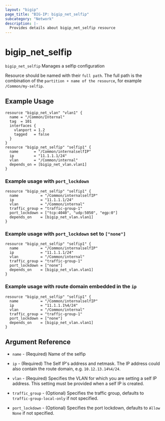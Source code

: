 ```yaml
---
layout: "bigip"
page_title: "BIG-IP: bigip_net_selfip"
subcategory: "Network"
description: |-
  Provides details about bigip_net_selfip resource
---
```


# bigip\_net\_selfip

`bigip_net_selfip` Manages a selfip configuration

Resource should be named with their `full path`. The full path is the combination of the `partition + name of the resource`, for example `/Common/my-selfip`.


## Example Usage 

```hcl
resource "bigip_net_vlan" "vlan1" {
  name = "/Common/Internal"
  tag  = 101
  interfaces {
    vlanport = 1.2
    tagged   = false
  }
}
resource "bigip_net_selfip" "selfip1" {
  name       = "/Common/internalselfIP"
  ip         = "11.1.1.1/24"
  vlan       = "/Common/internal"
  depends_on = [bigip_net_vlan.vlan1]
}
```
### Example usage with `port_lockdown`

```hcl
resource "bigip_net_selfip" "selfip1" {
  name          = "/Common/internalselfIP"
  ip            = "11.1.1.1/24"
  vlan          = "/Common/internal"
  traffic_group = "traffic-group-1"
  port_lockdown = ["tcp:4040", "udp:5050", "egp:0"]
  depends_on    = [bigip_net_vlan.vlan1]
}
```

### Example usage with `port_lockdown` set to `["none"]`

```hcl
resource "bigip_net_selfip" "selfip1" {
  name          = "/Common/internalselfIP"
  ip            = "11.1.1.1/24"
  vlan          = "/Common/internal"
  traffic_group = "traffic-group-1"
  port_lockdown = ["none"]
  depends_on    = [bigip_net_vlan.vlan1]
}
```

### Example usage with route domain embedded in the `ip`

```hcl
resource "bigip_net_selfip" "selfip1" {
  name          = "/Common/internalselfIP"
  ip            = "11.1.1.1%4/24"
  vlan          = "/Common/internal"
  traffic_group = "traffic-group-1"
  port_lockdown = ["none"]
  depends_on    = [bigip_net_vlan.vlan1]
}
```

## Argument Reference

* `name` - (Required) Name of the selfip

* `ip` - (Required) The Self IP's address and netmask. The IP address could also contain the route domain, e.g. `10.12.13.14%4/24`.

* `vlan` - (Required) Specifies the VLAN for which you are setting a self IP address. This setting must be provided when a self IP is created.

* `traffic_group` - (Optional) Specifies the traffic group, defaults to `traffic-group-local-only` if not specified.

* `port_lockdown` - (Optional) Specifies the port lockdown, defaults to `Allow None` if not specified.
